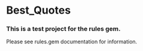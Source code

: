 # Best_Quotes

### This is a test project for the rules gem.

Please see rules.gem documentation for information.
